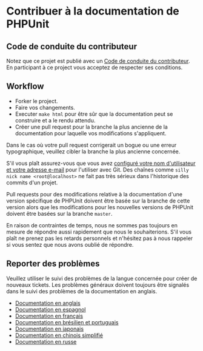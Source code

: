 # Contribuer à la documentation de PHPUnit

## Code de conduite du contributeur

Notez que ce projet est publié avec un
[Code de conduite du contributeur](CODE_OF_CONDUCT.md). En participant à ce
project vous acceptez de respecter ses conditions.

## Workflow

* Forker le project.
* Faire vos changements.
* Executer `make html` pour être sûr que la documentation peut se construire et a le rendu attendu.
* Créer une pull request pour la branche la plus ancienne de la documentation pour laquelle vos modifications s'appliquent.

Dans le cas où votre pull request corrigerait un bogue ou une erreur typographique, veuillez cibler la branche la plus ancienne concernée.

S'il vous plaît assurez-vous que vous avez
[configuré votre nom d'utilisateur et votre adresse e-mail](https://git-scm.com/book/en/v2/Getting-Started-First-Time-Git-Setup)
pour l'utiliser avec Git. Des chaînes comme `silly nick name <root@localhost>` ne fait pas très sérieux
dans l'historique des commits d'un projet.

Pull requests pour des modifications relative à la documentation d'une version spécifique de
PHPUnit doivent être basée sur la branche de cette version alors que les modifications pour les nouvelles
versions de PHPUnit doivent être basées sur la branche `master`.  

En raison de contraintes de temps, nous ne sommes pas toujours en mesure de répondre aussi rapidement que nous
le souhaiterions. S'il vous plaît ne prenez pas les retards personnels et n'hésitez pas à nous rappeler si
vous sentez que nous avons oublié de répondre.

## Reporter des problèmes

Veuillez utiliser le suivi des problèmes de la langue concernée pour créer de nouveaux tickets.
Les problèmes généraux doivent toujours être signalés dans le suivi des problèmes de la documentation
en anglais.

* [Documentation en anglais](https://github.com/sebastianbergmann/phpunit-documentation-english/issues)
* [Documentation en espagnol](https://github.com/sebastianbergmann/phpunit-documentation-spanish/issues)
* [Documentation en français](https://github.com/sebastianbergmann/phpunit-documentation-french/issues)
* [Documentation en brésilien et portuguais](https://github.com/sebastianbergmann/phpunit-documentation-brazilian-portuguese/issues)
* [Documentation en japonais](https://github.com/sebastianbergmann/phpunit-documentation-japanese/issues)
* [Documentation en chinois simplifié](https://github.com/sebastianbergmann/phpunit-documentation-chinese/issues)
* [Documentation en russe](https://github.com/sebastianbergmann/phpunit-documentation-russian/issues)
